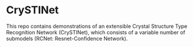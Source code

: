 # CrySTINet
This repo contains demonstrations of an extensible Crystal Structure Type Recognition Network (CrySTINet), which consists of a variable number of submodels (RCNet: Resnet-Confidence Network).
